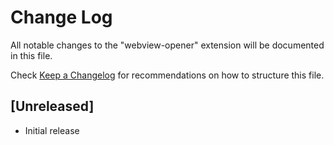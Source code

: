 # Change Log

All notable changes to the "webview-opener" extension will be documented in this file.

Check [Keep a Changelog](http://keepachangelog.com/) for recommendations on how to structure this file.

## [Unreleased]

- Initial release